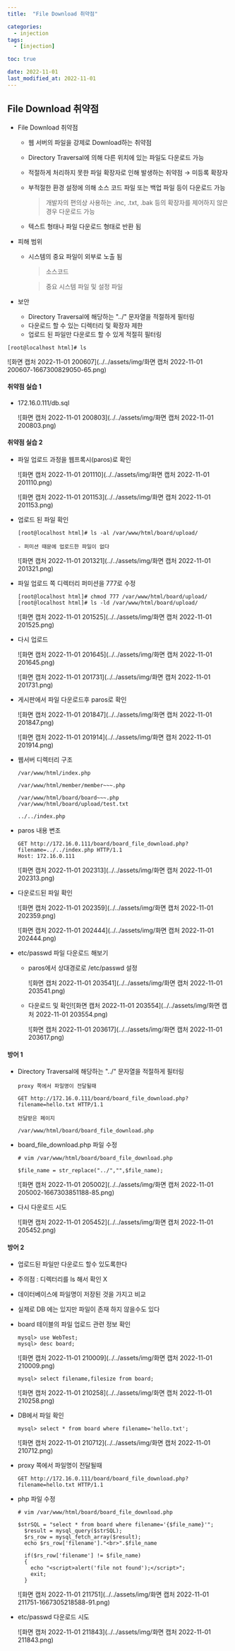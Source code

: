 ```yaml
---
title:  "File Download 취약점" 

categories:
  - injection
tags:
  - [injection]

toc: true

date: 2022-11-01
last_modified_at: 2022-11-01
---
```


## File Download 취약점

- File Download 취약점

  - 웹 서버의 파일을 강제로 Download하는 취약점

  - Directory Traversal에 의해 다른 위치에 있는 파일도 다운로드 가능 

  - 적절하게 처리하지 못한 파일 확장자로 인해 발생하는 취약점 → 미등록 확장자

  - 부적절한 환경 설정에 의해 소스 코드 파일 또는 백업 파일 등이 다운로드 가능

    > 개발자의 편의상 사용하는 .inc, .txt, .bak 등의 확장자를 제어하지 않은 경우 다운로드 가능

  - 텍스트 형태나 파일 다운로드 형태로 반환 됨

- 피해 범위

  - 시스템의 중요 파일이 외부로 노출 됨

    > 소스코드

    > 중요 시스템 파일 및 설정 파일

- 보안
  - Directory Traversal에 해당하는 "../" 문자열을 적절하게 필터링
  - 다운로드 할 수 있는 디렉터리 및 확장자 제한
  - 업로드 된 파일만 다운로드 할 수 있게 적절히 필터링

```
[root@localhost html]# ls
```

![화면 캡처 2022-11-01 200607](../../assets/img/화면 캡처 2022-11-01 200607-1667300829050-65.png)

#### 취약점 실습 1

- 172.16.0.111/db.sql

  ![화면 캡처 2022-11-01 200803](../../assets/img/화면 캡처 2022-11-01 200803.png)

#### 취약점 실습 2

- 파일 업로드 과정을 웹프록시(paros)로 확인

  ![화면 캡처 2022-11-01 201110](../../assets/img/화면 캡처 2022-11-01 201110.png)

  ![화면 캡처 2022-11-01 201153](../../assets/img/화면 캡처 2022-11-01 201153.png)

- 업로드 된 파일 확인

  ```
  [root@localhost html]# ls -al /var/www/html/board/upload/
  
  - 퍼미션 때문에 업로드한 파일이 없다
  ```

  ![화면 캡처 2022-11-01 201321](../../assets/img/화면 캡처 2022-11-01 201321.png)

- 파일 업로드 쪽 디렉터리 퍼미션을 777로 수정

  ```
  [root@localhost html]# chmod 777 /var/www/html/board/upload/
  [root@localhost html]# ls -ld /var/www/html/board/upload/
  ```

  ![화면 캡처 2022-11-01 201525](../../assets/img/화면 캡처 2022-11-01 201525.png)

- 다시 업로드

  ![화면 캡처 2022-11-01 201645](../../assets/img/화면 캡처 2022-11-01 201645.png)

  ![화면 캡처 2022-11-01 201731](../../assets/img/화면 캡처 2022-11-01 201731.png)

- 게시판에서 파일 다운로드후 paros로 확인

  ![화면 캡처 2022-11-01 201847](../../assets/img/화면 캡처 2022-11-01 201847.png)

  ![화면 캡처 2022-11-01 201914](../../assets/img/화면 캡처 2022-11-01 201914.png)

- 웹서버 디렉터리 구조

  ```
  /var/www/html/index.php
  
  /var/www/html/member/member~~~.php
  
  /var/www/html/board/board~~~.php
  /var/www/html/board/upload/test.txt 
  
  ../../index.php
  ```

- paros 내용 변조

  ```
  GET http://172.16.0.111/board/board_file_download.php?filename=../../index.php HTTP/1.1
  Host: 172.16.0.111
  ```

  ![화면 캡처 2022-11-01 202313](../../assets/img/화면 캡처 2022-11-01 202313.png)

- 다운로드된 파일 확인

  ![화면 캡처 2022-11-01 202359](../../assets/img/화면 캡처 2022-11-01 202359.png)

  ![화면 캡처 2022-11-01 202444](../../assets/img/화면 캡처 2022-11-01 202444.png)

- etc/passwd 파일 다운로드 해보기

  - paros에서 상대경로로 /etc/passwd 설정

    ![화면 캡처 2022-11-01 203541](../../assets/img/화면 캡처 2022-11-01 203541.png)

  - 다운로드 및 확인![화면 캡처 2022-11-01 203554](../../assets/img/화면 캡처 2022-11-01 203554.png)

    ![화면 캡처 2022-11-01 203617](../../assets/img/화면 캡처 2022-11-01 203617.png)

#### 방어 1

- Directory Traversal에 해당하는 "../" 문자열을 적절하게 필터링

  ```
  proxy 쪽에서 파일명이 전달될때 
  
  GET http://172.16.0.111/board/board_file_download.php?filename=hello.txt HTTP/1.1
  
  전달받은 페이지
  
  /var/www/html/board/board_file_download.php
  ```

- board_file_download.php 파일 수정

  ```
  # vim /var/www/html/board/board_file_download.php
  
  $file_name = str_replace("../","",$file_name);
  ```

  ![화면 캡처 2022-11-01 205002](../../assets/img/화면 캡처 2022-11-01 205002-1667303851188-85.png)

- 다시 다운로드 시도

  ![화면 캡처 2022-11-01 205452](../../assets/img/화면 캡처 2022-11-01 205452.png)

#### 방어 2

- 업로드된 파일만 다운로드 할수 있도록한다

- 주의점 : 디렉터리를 ls 해서 확인 X 

- 데이터베이스에 파일명이 저장된 것을 가지고 비교

- 실제로 DB 에는 있지만 파일이 존재 하지 않을수도 있다

- board 테이블의 파일 업로드 관련 정보 확인 

  ```
  mysql> use WebTest;
  mysql> desc board;
  ```

  ![화면 캡처 2022-11-01 210009](../../assets/img/화면 캡처 2022-11-01 210009.png)

  ```
  mysql> select filename,filesize from board;
  ```

  ![화면 캡처 2022-11-01 210258](../../assets/img/화면 캡처 2022-11-01 210258.png)

  

- DB에서 파일 확인

  ```
  mysql> select * from board where filename='hello.txt';
  ```

  ![화면 캡처 2022-11-01 210712](../../assets/img/화면 캡처 2022-11-01 210712.png)

- proxy 쪽에서 파일명이 전달될때

  ```
  GET http://172.16.0.111/board/board_file_download.php?filename=hello.txt HTTP/1.1
  ```

- php 파일 수정

  ```
  # vim /var/www/html/board/board_file_download.php
  
  $strSQL = "select * from board where filename='{$file_name}'";
    $result = mysql_query($strSQL);
    $rs_row = mysql_fetch_array($result);
    echo $rs_row['filename']."<br>".$file_name
  
    if($rs_row['filename'] != $file_name)
    {
      echo "<script>alert('file not found');</script>";
      exit;
    }
  ```

  ![화면 캡처 2022-11-01 211751](../../assets/img/화면 캡처 2022-11-01 211751-1667305218588-91.png)

- etc/passwd 다운로드 시도

  ![화면 캡처 2022-11-01 211843](../../assets/img/화면 캡처 2022-11-01 211843.png)